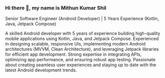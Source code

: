 ### Hi there 👋, my name is Mithun Kumar Shil
Senior Software Engineer (Android Developer) | 5 Years Experience (Kotlin, Java, Jetpack Compose)

A skilled Android developer with 5 years of experience building high-quality mobile applications using Kotlin, Java, and Jetpack Compose. Experienced in designing scalable, responsive UIs, implementing modern Android architectures (MVVM, Clean Architecture), and leveraging Jetpack libraries for efficient app development. Strong expertise in integrating APIs, optimizing app performance, and ensuring robust app testing. Passionate about creating seamless user experiences and staying up to date with the latest Android development trends.
